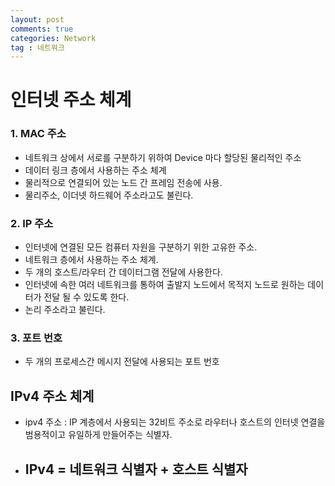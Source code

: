 ```yaml
---
layout: post
comments: true
categories: Network
tag : 네트워크
---
```




# 인터넷 주소 체계

### 1. MAC 주소

- 네트워크 상에서 서로를 구분하기 위하여 Device 마다 할당된 물리적인 주소
- 데이터 링크 층에서 사용하는 주소 체계
- 물리적으로 연결되어 있는 노드 간 프레임 전송에 사용.
- 물리주소, 이더넷 하드웨어 주소라고도 불린다.



### 2. IP 주소

- 인터넷에 연결된 모든 컴퓨터 자원을 구분하기 위한 고유한 주소.
- 네트워크 층에서 사용하는 주소 체계.
- 두 개의 호스트/라우터 간 데이터그램 전달에 사용한다.
- 인터넷에 속한 여러 네트워크를 통하여 출발지 노드에서 목적지 노드로 원하는 데이터가 전달 될 수 있도록 한다.
- 논리 주소라고 불린다.



### 3. 포트 번호

- 두 개의 프로세스간 메시지 전달에 사용되는 포트 번호



## IPv4 주소 체계

- ipv4 주소 : IP 계층에서 사용되는 32비트 주소로 라우터나 호스트의 인터넷 연결을 범용적이고 유일하게 만들어주는 식별자.

- IPv4 = 네트워크 식별자 + 호스트 식별자
  - 

